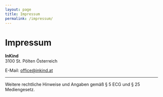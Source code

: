 ```yaml
---
layout: page
title: Impressum
permalink: /impressum/
---
```


# Impressum

**InKind**   
3100 St. Pölten
Österreich

E-Mail: office@inkind.at
<!-- Telefon: +43 123 456789  
Firmenbuchnummer: FN 123456a  
Firmenbuchgericht: Handelsgericht Wien  
UID-Nummer: ATU12345678  
Geschäftsführung: Max Mustermann

(Replace with your real company/contact details.) -->

---

Weitere rechtliche Hinweise und Angaben gemäß § 5 ECG und § 25 Mediengesetz.